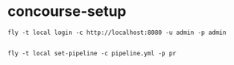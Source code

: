 # concourse-setup

```shell
fly -t local login -c http://localhost:8080 -u admin -p admin


fly -t local set-pipeline -c pipeline.yml -p pr
```
